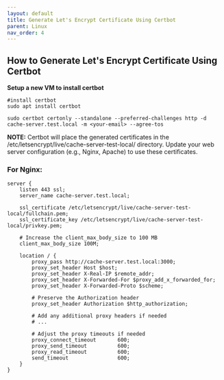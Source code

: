 ```yaml
---
layout: default
title: Generate Let's Encrypt Certificate Using Certbot
parent: Linux
nav_order: 4
---
```


## How to Generate Let's Encrypt Certificate Using Certbot

**Setup a new VM to install certbot**
```shell
#install certbot
sudo apt install certbot
```

```shell
sudo certbot certonly --standalone --preferred-challenges http -d cache-server.test.local -m <your-email> --agree-tos
```

**NOTE:** Certbot will place the generated certificates in the /etc/letsencrypt/live/cache-server-test-local/ directory. Update your web server configuration (e.g., Nginx, Apache) to use these certificates.

### For Nginx:
```shell
server {
    listen 443 ssl;
    server_name cache-server.test.local;

    ssl_certificate /etc/letsencrypt/live/cache-server-test-local/fullchain.pem;
    ssl_certificate_key /etc/letsencrypt/live/cache-server-test-local/privkey.pem;

    # Increase the client_max_body_size to 100 MB
    client_max_body_size 100M;

    location / {
        proxy_pass http://cache-server.test.local:3000;
        proxy_set_header Host $host;
        proxy_set_header X-Real-IP $remote_addr;
        proxy_set_header X-Forwarded-For $proxy_add_x_forwarded_for;
        proxy_set_header X-Forwarded-Proto $scheme;

        # Preserve the Authorization header
        proxy_set_header Authorization $http_authorization;

        # Add any additional proxy headers if needed
        # ...

        # Adjust the proxy timeouts if needed
        proxy_connect_timeout       600;
        proxy_send_timeout          600;
        proxy_read_timeout          600;
        send_timeout                600;
    }
}
```